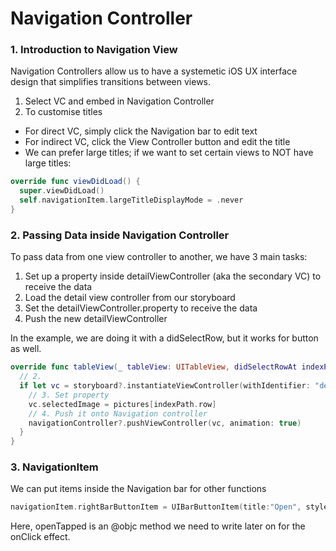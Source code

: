 # Navigation Controller

### 1. Introduction to Navigation View

Navigation Controllers allow us to have a systemetic iOS UX interface design that simplifies transitions between views.
  
1. Select VC and embed in Navigation Controller
2. To customise titles
  - For direct VC, simply click the Navigation bar to edit text
  - For indirect VC, click the View Controller button and edit the title
  - We can prefer large titles; if we want to set certain views to NOT have large titles:
  ```swift
  override func viewDidLoad() {
    super.viewDidLoad()
    self.navigationItem.largeTitleDisplayMode = .never
  }
 ```

### 2. Passing Data inside Navigation Controller
To pass data from one view controller to another, we have 3 main tasks:
1. Set up a property inside detailViewController (aka the secondary VC) to receive the data
2. Load the detail view controller from our storyboard
3. Set the detailViewController.property to receive the data
4. Push the new detailViewController

In the example, we are doing it with a didSelectRow, but it works for button as well.
```swift
override func tableView(_ tableView: UITableView, didSelectRowAt indexPath: IndexPath) {
  // 2.
  if let vc = storyboard?.instantiateViewController(withIdentifier: "detailVC") as? DetailViewController {
    // 3. Set property
    vc.selectedImage = pictures[indexPath.row]
    // 4. Push it onto Navigation controller
    navigationController?.pushViewController(vc, animation: true)
  }
}
```

### 3. NavigationItem
We can put items inside the Navigation bar for other functions
```swift
navigationItem.rightBarButtonItem = UIBarButtonItem(title:"Open", style: .plain, target: self, action: #selector(openTapped))
```
Here, openTapped is an @objc method we need to write later on for the onClick effect.

